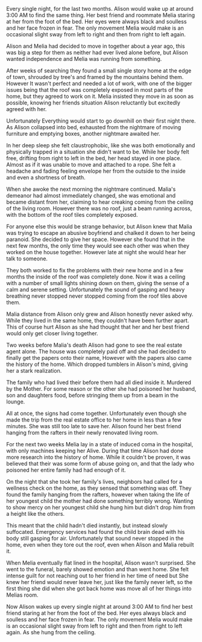  

Every single night, for the last two months. Alison would wake up at around 3:00 AM to find the same thing. Her best friend and roommate Melia staring at her from the foot of the bed. Her eyes were always black and soulless and her face frozen in fear. The only movement Melia would make is an occasional slight sway from left to right and then from right to left again.

Alison and Melia had decided to move in together about a year ago,  this was big a step for them as neither had ever lived alone before, but Alison wanted independence and Melia was running from something. 

After weeks of searching they found a small single story home at the edge of town, shrouded by tree's and framed by the mountains behind them. However It wasn't perfect and needed a lot of work, with one of the bigger issues being that the roof was completely exposed in most parts of the home, but they agreed to work on it. Melia insisted they move in as soon as possible, knowing her friends situation Alison reluctantly but excitedly agreed with her.

Unfortunately Everything would start to go downhill on their first night there. As Alison collapsed into bed, exhausted from the nightmare of moving furniture and emptying boxes, another nightmare awaited her. 

In her deep sleep she felt claustrophobic, like she was both emotionally and physically trapped in a situation she didn't want to be. While her body felt free, drifting from right to left in the bed, her head stayed in one place. Almost as if it was unable to move and attached to a rope. She felt a headache and fading feeling envelope her from the outside to the inside and even a shortness of breath.

When she awoke the next morning the nightmare continued. Malia's demeanor had almost immediately changed, she was emotional and became distant from her, claiming to hear creaking coming from the ceiling of the living room. However there was no roof, just a beam running across, with the bottom of the roof tiles completely exposed.

For anyone else this would be strange behavior, but Alison knew that Malia was trying to escape an abusive boyfriend and chalked it down to her being paranoid. She decided to give her space. However she found that in the next few months, the only time they would see each other was when they worked on the house together. However late at night she would hear her talk to someone.

They both worked to fix the problems with their new home and in a few months the inside of the roof was completely done. Now it was a ceiling with a number of small lights shining down on them, giving the sense of a calm and serene setting. Unfortunately the sound of gasping and heavy breathing never stopped never stopped coming from the roof tiles above them.

Malia distance from Alison only grew and Alison honestly never asked why. While they lived in the same home, they couldn't have been further apart. This of course hurt Alison as she had thought that her and her best friend would only get closer living together.

Two weeks before Malia's death Alison had gone to see the real estate agent alone. The house was completely paid off and she had decided to finally get the papers onto their name, However with the papers also came the history of the home. Which dropped tumblers in Alison's mind, giving her a stark realization.

The family who had lived their before them had all died inside it. Murdered by the Mother. For some reason or the other she had poisoned her husband, son and daughters food, before stringing them up from a beam in the lounge. 

All at once, the signs had come together. Unfortunately even though she made the trip from the real estate office to her home in less than a few minutes. She was still too late to save her. Alison found her best friend hanging from the rafters in their newly renovated living room.

For the next two weeks Melia lay in a state of induced coma in the hospital, with only machines keeping her Alive. During that time Alison had done more research into the history of home. While it couldn't be proven, it was believed that their was some form of abuse going on, and that the lady who poisoned her entire family had had enough of it.

On the night that she took her family's lives, neighbors had called for a wellness check on the home, as they sensed that something was off. They found the family hanging from the rafters, however when taking the life of her youngest child the mother had done something terribly wrong. Wanting to show mercy on her youngest child she hung him but didn't drop him from a height like the others. 

This meant that the child hadn't died instantly, but instead slowly suffocated. Emergency services had found the child brain dead with his body still gasping for air. Unfortunately that sound never stopped in the home, even when they tore out the roof, even when Alison and Malia rebuilt it.

When Melia eventually flat lined in the hospital, Alison wasn't surprised. She went to the funeral, barely showed emotion and than went home. She felt intense guilt for not reaching out to her friend in her time of need but She knew her friend would never leave her, just like the family never left, so the first thing she did when she got back home was move all of her things into Melias room.

Now Alison wakes up every single night at around 3:00 AM to find her best friend staring at her from the foot of the bed. Her eyes always black and soulless and her face frozen in fear. The only movement Melia would make is an occasional slight sway from left to right and then from right to left again. As she hung from the ceiling.